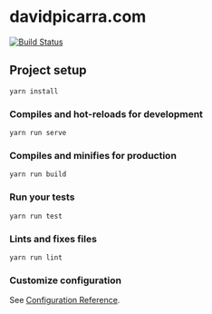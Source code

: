# davidpicarra.com

<a href="https://circleci.com/gh/davidpicarra/personal-website/tree/master"><img src="https://circleci.com/gh/davidpicarra/personal-website.png?style=shield&circle-token=:circle-token" alt="Build Status"></a>

## Project setup
```
yarn install
```

### Compiles and hot-reloads for development
```
yarn run serve
```

### Compiles and minifies for production
```
yarn run build
```

### Run your tests
```
yarn run test
```

### Lints and fixes files
```
yarn run lint
```

### Customize configuration
See [Configuration Reference](https://cli.vuejs.org/config/).
